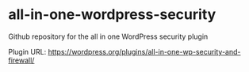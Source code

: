 all-in-one-wordpress-security
=============================

Github repository for the all in one WordPress security plugin

Plugin URL:
https://wordpress.org/plugins/all-in-one-wp-security-and-firewall/
